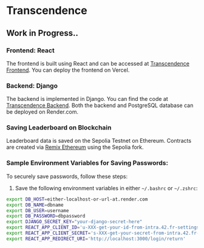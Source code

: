 # Transcendence

## Work in Progress..

### Frontend: React
The frontend is built using React and can be accessed at [Transcendence Frontend](https://transcendence-beige.vercel.app/). You can deploy the frontend on Vercel.

### Backend: Django
The backend is implemented in Django. You can find the code at [Transcendence Backend](https://github.com/hu8813/transcendence_backend). Both the backend and PostgreSQL database can be deployed on Render.com.

### Saving Leaderboard on Blockchain
Leaderboard data is saved on the Sepolia Testnet on Ethereum. Contracts are created via [Remix Ethereum](https://remix.ethereum.org/) using the Sepolia fork.

### Sample Environment Variables for Saving Passwords:
To securely save passwords, follow these steps:

1. Save the following environment variables in either `~/.bashrc` or `~/.zshrc`:

```bash
export DB_HOST=either-localhost-or-url-at.render.com
export DB_NAME=dbname
export DB_USER=username
export DB_PASSWORD=dbpassword
export DJANGO_SECRET_KEY="your-django-secret-here"
export REACT_APP_CLIENT_ID='u-XXX-get-your-id-from-intra.42.fr-settings'
export REACT_APP_CLIENT_SECRET='s-XXX-get-your-secret-from-intra.42.fr-settings'
export REACT_APP_REDIRECT_URI='http://localhost:3000/login/return'
```
